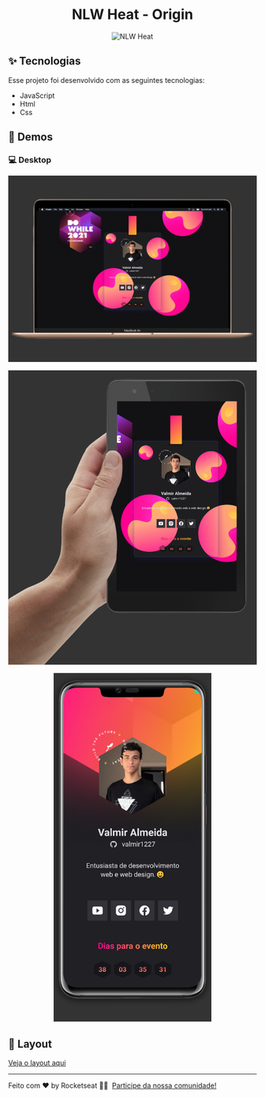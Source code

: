 <h1 align="center">NLW Heat - Origin</h1>

<p align="center">
  <img src="https://img.shields.io/static/v1?label=NLW&message=Heat&color=8257E5&labelColor=000000" alt="NLW Heat" />
</p>

## ✨ Tecnologias

Esse projeto foi desenvolvido com as seguintes tecnologias:

- JavaScript
- Html
- Css

## 🌟 Demos

<h3>💻 Desktop</h3> 

<p align="center">
 <img src="https://github.com/valmir1227/nlw-heat-origin/blob/main/demo/desktop-mac.jpg"/>
<br>
  
  <p align="center">
 <img width="800px" src="https://github.com/valmir1227/nlw-heat-origin/blob/main/demo/tablet.jpg"/>
<br>
    
  <p align="center">
 <img width="320px" src="https://github.com/valmir1227/nlw-heat-origin/blob/main/demo/mobile.jpg"/>
<br>

## 🎨 Layout
[Veja o layout aqui](https://www.figma.com/file/ZeWzkZm9DASF51GNJXKCY7/%5BNLW-Heat---Mission%3A-Origin%5D-DoWhile2021-(Community)?node-id=0%3A1)

---

Feito com ♥ by Rocketseat 👋🏻 &nbsp;[Participe da nossa comunidade!](https://discordapp.com/invite/gCRAFhc)
